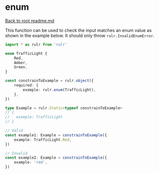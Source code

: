# enum

[Back to root readme.md](../../../readme.md)

This function can be used to check the input matches an enum value as shown in the example below. It should only throw `rulr.InvalidEnumError`.

```ts
import * as rulr from 'rulr'

enum TrafficLight {
	Red,
	Amber,
	Green,
}

const constrainToExample = rulr.object({
	required: {
		example: rulr.enum(TrafficLight),
	},
})

type Example = rulr.Static<typeof constrainToExample>
// {
//   example: TrafficLight
// }

// Valid
const example1: Example = constrainToExample({
	example: TrafficLight.Red,
})

// Invalid
const example2: Example = constrainToExample({
	example: 'red',
})
```
